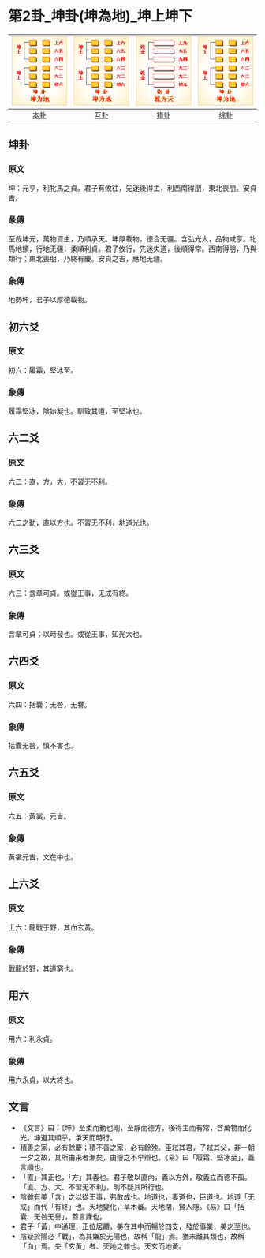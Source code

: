# 第2卦_坤卦(坤為地)_坤上坤下

| ![kun](/resources/64gua_kun.png) | ![kun](/resources/64gua_kun.png) | ![kun](/resources/64gua_qian.png) | ![kun](/resources/64gua_kun.png)    |
|:------:|:------:|:------:|:------:|
| [本卦](/10wings/xuguazhuan/02kun/) | [互卦](/10wings/xuguazhuan/02kun) | [错卦](/10wings/xuguazhuan/01qian/) | [综卦](/10wings/xuguazhuan/02kun/) |

## 坤卦
### 原文
坤：元亨，利牝馬之貞。君子有攸往，先迷後得主，利西南得朋，東北喪朋。安貞吉。
### 彖傳
至哉坤元，萬物資生，乃順承天。坤厚載物，德合无疆。含弘光大，品物咸亨。牝馬地類，行地无疆，柔順利貞。君子攸行，先迷失道，後順得常。西南得朋，乃與類行；東北喪朋，乃終有慶。安貞之吉，應地无疆。
### 象傳
地勢坤，君子以厚德載物。
## 初六爻
### 原文
初六：履霜，堅冰至。
### 象傳
履霜堅冰，陰始凝也。馴致其道，至堅冰也。
## 六二爻
### 原文
六二：直，方，大，不習无不利。
### 象傳
六二之動，直以方也。不習无不利，地道光也。
## 六三爻
### 原文
六三：含章可貞。或從王事，无成有終。
### 象傳
含章可貞；以時發也。或從王事，知光大也。
## 六四爻
### 原文
六四：括囊；无咎，无譽。
### 象傳
括囊无咎，慎不害也。
## 六五爻
### 原文
六五：黃裳，元吉。
### 象傳
黃裳元吉，文在中也。
## 上六爻
### 原文
上六：龍戰于野，其血玄黃。
### 象傳
戰龍於野，其道窮也。
## 用六
### 原文
用六：利永貞。
### 象傳
用六永貞，以大終也。


## 文言
- 《文言》曰：《坤》至柔而動也剛，至靜而德方，後得主而有常，含萬物而化光。坤道其順乎，承天而時行。
- 積善之家，必有餘慶；積不善之家，必有餘殃。臣弒其君，子弒其父，非一朝一夕之故，其所由來者漸矣，由辯之不早辯也。《易》曰「履霜、堅冰至」，蓋言順也。
- 「直」其正也，「方」其義也。君子敬以直內，義以方外，敬義立而德不孤。「直、方、大、不習无不利」，則不疑其所行也。
- 陰雖有美「含」之以從王事，弗敢成也。地道也，妻道也，臣道也。地道「无成」而代「有終」也。天地變化，草木蕃。天地閉，賢人隱。《易》曰「括囊、无咎无譽」，蓋言謹也。
- 君子「黃」中通理，正位居體，美在其中而暢於四支，發於事業，美之至也。
- 陰疑於陽必「戰」，為其嫌於无陽也，故稱「龍」焉。猶未離其類也，故稱「血」焉。夫「玄黃」者、天地之雜也。天玄而地黃。